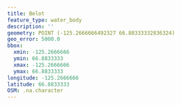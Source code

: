 ```yaml
---
title: Belot
feature_type: water_body
description: ''
geometry: POINT (-125.2666666492327 66.88333332836324)
geo_error: 5000.0
bbox:
  xmin: -125.2666666
  ymin: 66.8833333
  xmax: -125.2666666
  ymax: 66.8833333
longitude: -125.2666666
latitude: 66.8833333
OSM: .na.character
---
```

